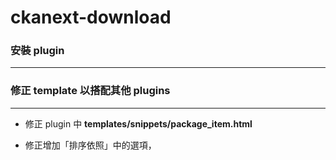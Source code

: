 # ckanext-download

<script type="text/javascript" src="../js/general.js"></script>

### 安裝 plugin
---


### 修正 template 以搭配其他 plugins
---

* 修正 plugin 中 **templates/snippets/package_item.html**


* 修正增加「排序依照」中的選項，